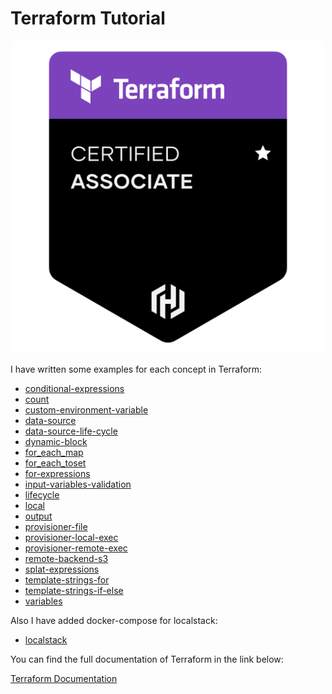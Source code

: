 # Terraform Tutorial

<p align="center" style="text-align:center;">
  <img alt="HashiCorp Terraform" src="images/terraform.png" width="500" />
</p>

I have written some examples for each concept in Terraform:

- [conditional-expressions](conditional-expressions)
- [count](count)
- [custom-environment-variable](custom-environment-variable)
- [data-source](data-source)
- [data-source-life-cycle](data-source-life-cycle)
- [dynamic-block](dynamic-block)
- [for_each_map](for_each_map)
- [for_each_toset](for_each_toset)
- [for-expressions](for-expressions)
- [input-variables-validation](input-variables-validation)
- [lifecycle](lifecycle)
- [local](local)
- [output](output)
- [provisioner-file](provisioner-file)
- [provisioner-local-exec](provisioner-local-exec)
- [provisioner-remote-exec](provisioner-remote-exec)
- [remote-backend-s3](remote-backend-s3)
- [splat-expressions](splat-expressions)
- [template-strings-for](template-strings-for)
- [template-strings-if-else](template-strings-if-else)
- [variables](variables)

Also I have added docker-compose for localstack:

- [localstack](localstack)

You can find the full documentation of Terraform in the link below:

[Terraform Documentation](https://developer.hashicorp.com/terraform/docs)